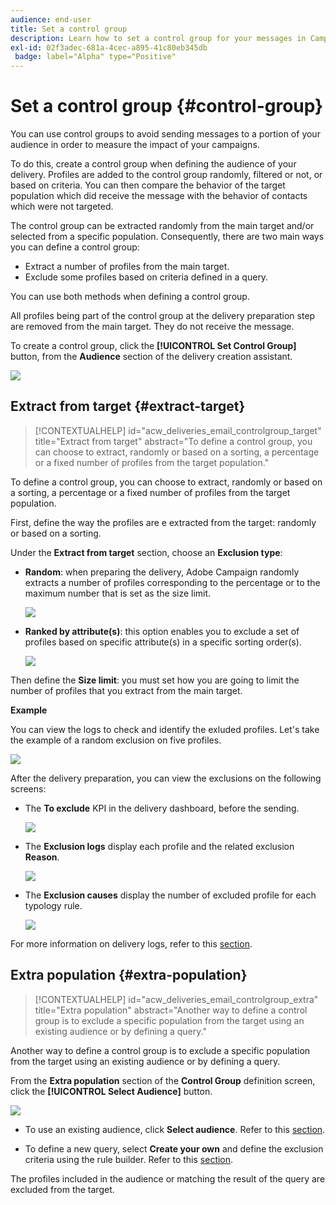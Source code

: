 ```yaml
---
audience: end-user
title: Set a control group
description: Learn how to set a control group for your messages in Campaign Web UI
exl-id: 02f3adec-681a-4cec-a895-41c80eb345db
 badge: label="Alpha" type="Positive"
---
```

# Set a control group {#control-group}

You can use control groups to avoid sending messages to a portion of your audience in order to measure the impact of your campaigns.

To do this, create a control group when defining the audience of your delivery. Profiles are added to the control group randomly, filtered or not, or based on criteria. You can then compare the behavior of the target population which did receive the message with the behavior of contacts which were not targeted. 

The control group can be extracted randomly from the main target and/or selected from a specific population. Consequently, there are two main ways you can define a control group:

* Extract a number of profiles from the main target.
* Exclude some profiles based on criteria defined in a query.

You can use both methods when defining a control group.

All profiles being part of the control group at the delivery preparation step are removed from the main target. They do not receive the message.

To create a control group, click the **[!UICONTROL Set Control Group]** button, from the **Audience** section of the delivery creation assistant.

![](assets/control-group1.png)

## Extract from target {#extract-target}

>[!CONTEXTUALHELP]
>id="acw_deliveries_email_controlgroup_target"
>title="Extract from target"
>abstract="To define a control group, you can choose to extract, randomly or based on a sorting, a percentage or a fixed number of profiles from the target population."

To define a control group, you can choose to extract, randomly or based on a sorting, a percentage or a fixed number of profiles from the target population.

First, define the way the profiles are e extracted from the target: randomly or based on a sorting.

Under the **Extract from target** section, choose an **Exclusion type**:

* **Random**: when preparing the delivery, Adobe Campaign  randomly extracts a number of profiles corresponding to the percentage or to the maximum number that is set as the size limit.

    ![](assets/control-group.png)

* **Ranked by attribute(s)**: this option enables you to exclude a set of profiles based on specific attribute(s) in a specific sorting order(s).

    ![](assets/control-group2.png)

Then define the **Size limit**: you must set how you are going to limit the number of profiles that you extract from the main target. 

**Example**

You can view the logs to check and identify the exluded profiles. Let's take the example of a random exclusion on five profiles.

![](assets/control-group4.png)

After the delivery preparation, you can view the exclusions on the following screens:

* The **To exclude** KPI in the delivery dashboard, before the sending.

    ![](assets/control-group5.png)

* The **Exclusion logs** display each profile and the related exclusion **Reason**.

    ![](assets/control-group6.png)

* The **Exclusion causes** display the number of excluded profile for each typology rule.

    ![](assets/control-group7.png)

For more information on delivery logs, refer to this [section](../monitor/delivery-logs.md).

## Extra population {#extra-population}

>[!CONTEXTUALHELP]
>id="acw_deliveries_email_controlgroup_extra"
>title="Extra population"
>abstract="Another way to define a control group is to exclude a specific population from the target using an existing audience or by defining a query."

Another way to define a control group is to exclude a specific population from the target using an existing audience or by defining a query.

From the **Extra population** section of the **Control Group** definition screen, click the **[!UICONTROL Select Audience]** button.

![](assets/control-group3.png)

* To use an existing audience, click **Select audience**. Refer to this [section](add-audience.md). 

* To define a new query, select **Create your own** and define the exclusion criteria using the rule builder. Refer to this [section](segment-builder.md). 

The profiles included in the audience or matching the result of the query are excluded from the target.